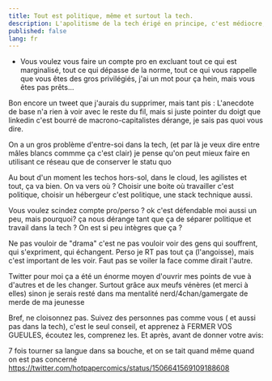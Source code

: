 ```yaml
---
title: Tout est politique, même et surtout la tech.
description: L'apolitisme de la tech érigé en principe, c'est médiocre, et ne pas vouloir de politique dans la tech, c'est comme vouloir l'éthique journalistique dans les jeux vidéos. Une excuse pour rester réactionnaires.
published: false
lang: fr
---
```


- Vous voulez vous faire un compte pro en excluant tout ce qui est marginalisé, tout ce qui dépasse de la norme, tout ce qui vous rappelle que vous êtes des gros privilégiés, j'ai un mot pour ça hein, mais vous êtes pas prêts...

Bon encore un tweet que j'aurais du supprimer, mais tant pis : L'anecdote de base n'a rien à voir avec le reste du fil, mais si juste pointer du doigt que linkedin c'est bourré de macrono-capitalistes dérange, je sais pas quoi vous dire.

On a un gros problème d'entre-soi dans la tech, (et par là je veux dire entre mâles blancs commme ça c'est clair) je pense qu'on peut mieux  faire en utilisant ce réseau que de conserver le statu quo

Au bout d'un moment les techos hors-sol, dans le cloud, les agilistes et tout, ça va bien. On va vers où ? Choisir une boite où travailler c'est politique, choisir un hébergeur c'est politique, une stack technique aussi.

Vous voulez scindez compte pro/perso ? ok c'est défendable moi aussi un peu, mais pourquoi? ça nous dérange tant que ça de séparer politique et travail dans la tech ? On est si peu intègres que ça ?

Ne pas vouloir de "drama" c'est ne pas vouloir voir des gens qui souffrent, qui s'expriment, qui échangent. Perso je RT pas tout ça (l'angoisse), mais c'est important de les voir. Faut pas se voiler la face comme dirait l'autre.

Twitter pour moi ça a été un énorme moyen d'ouvrir mes points de vue à d'autres et de les changer. Surtout grâce aux meufs vénères (et merci à elles) sinon je serais resté dans ma mentalité nerd/4chan/gamergate de merde de ma jeunesse

Bref, ne cloisonnez pas. Suivez des personnes pas comme vous ( et aussi pas dans la tech), c'est le seul conseil, et apprenez à FERMER VOS GUEULES, écoutez les, comprenez les. Et après, avant de donner votre avis: 

7 fois tourner sa langue dans sa bouche, et on se tait quand même quand on est pas concerné
https://twitter.com/hotpapercomics/status/1506641569109188608
